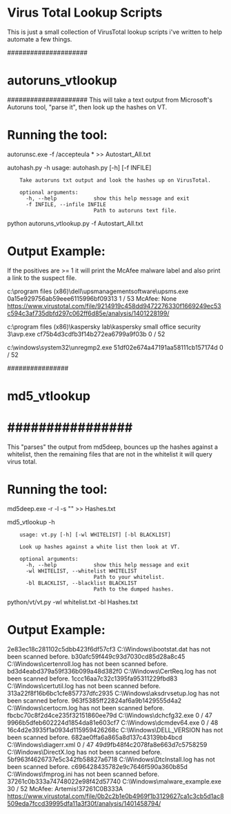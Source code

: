 Virus Total Lookup Scripts
===========================

This is just a small collection of VirusTotal lookup scripts i've written to help automate a few things.

#####################
# autoruns_vtlookup #
#####################
This will take a text output from Microsoft's Autoruns tool, "parse it", then look up the hashes on VT.

Running the tool:
=================
autorunsc.exe -f /accepteula * >> Autostart_All.txt

autohash.py -h
		usage: autohash.py [-h] [-f INFILE]

		Take autoruns txt output and look the hashes up on VirusTotal.

		optional arguments:
		  -h, --help            show this help message and exit
		  -f INFILE, --infile INFILE
		                        Path to autoruns text file.

python autoruns_vtlookup.py -f Autostart_All.txt

Output Example:
================
If the positives are >= 1 it will print the McAfee malware label and also print a link to the suspect file.

c:\program files (x86)\dell\upsmanagementsoftware\upsms.exe 
0a15e929756ab59eee6115996bf09313 1 / 53 McAfee:  None https://www.virustotal.com/file/9214919c458dd9472276330f1669249ec53c594c3af735dbfd297c062ff6d85e/analysis/1401228199/ 

c:\program files (x86)\kaspersky lab\kaspersky small office security 3\avp.exe 
cf75b4d3cdfb3f14b272ea6799a9f03b 0 / 52 

c:\windows\system32\unregmp2.exe 
51df02e674a47191aa58111cb157174d 0 / 52 




################
# md5_vtlookup #
################
===========================
This "parses" the output from md5deep, bounces up the hashes against a whitelist, then the remaining files that are not in the whitelist it will query virus total.

Running the tool:
=================
md5deep.exe -r -l -s "<path>" >> Hashes.txt

md5_vtlookup -h

		usage: vt.py [-h] [-wl WHITELIST] [-bl BLACKLIST]

		Look up hashes against a white list then look at VT.

		optional arguments:
		  -h, --help            show this help message and exit
		  -wl WHITELIST, --whitelist WHITELIST
		                        Path to your whitelist.
		  -bl BLACKLIST, --blacklist BLACKLIST
		                        Path to the dumped hashes.


python/vt/vt.py -wl whitelist.txt -bl Hashes.txt

Output Example:
================
2e83ec18c281102c5dbb423f6df57cf3 C:\Windows\bootstat.dat has not been scanned before.
b30afc59f449c93d7030cd85d28a8c45 C:\Windows\certenroll.log has not been scanned before.
bd3d4eabd379a59f336b099a48d382f0 C:\Windows\CertReq.log has not been scanned before.
1ccc16aa7c32c1395fa95311229fbd83 C:\Windows\certutil.log has not been scanned before.
313a22f8f16b6bc1cfe857737dfc2935 C:\Windows\aksdrvsetup.log has not been scanned before.
963f5385ff22824af6a9b1429555d4a2 C:\Windows\certocm.log has not been scanned before.
fbcbc70c8f2d4ce235f32151860ee79d C:\Windows\dchcfg32.exe 0 / 47
9966b5dfeb602224d1854da81e603cf7 C:\Windows\dcmdev64.exe 0 / 48
16c4d2e3935f1a0934d115959426268c C:\Windows\DELL_VERSION has not been scanned before.
682ae0ffa6a865a8d137c43139bb4bcd C:\Windows\diagerr.xml 0 / 47
49d9fb48f4c2078fa8e663d7c5758259 C:\Windows\DirectX.log has not been scanned before.
5bf963f4626737e5c342fb58827a6718 C:\Windows\DtcInstall.log has not been scanned before.
c696428435782e9c7646f590a360b85d C:\Windows\fmprog.ini has not been scanned before.
37261c0b333a74748022e98f42d57740 C:\Windows\malware_example.exe 30 / 52 McAfee:  Artemis!37261C0B333A https://www.virustotal.com/file/0b2c2b1e0b4969f1b3129627ca1c3cb5d1ac8509eda7fccd39995dfa11a3f30f/analysis/1401458794/

